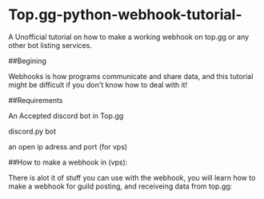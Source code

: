 # Top.gg-python-webhook-tutorial-
A Unofficial tutorial on how to make a working webhook on top.gg or any other bot listing services.


##Begining

Webhooks is how programs communicate and share data, and this tutorial might be difficult if you don't know how to deal with it!



##Requirements

An Accepted discord bot in Top.gg

discord.py bot

an open ip adress and port (for vps)

##How to make a webhook in (vps):

There is alot it of stuff you can use with the webhook, you will learn how to make a webhook for guild posting, and receiveing data from top.gg:

